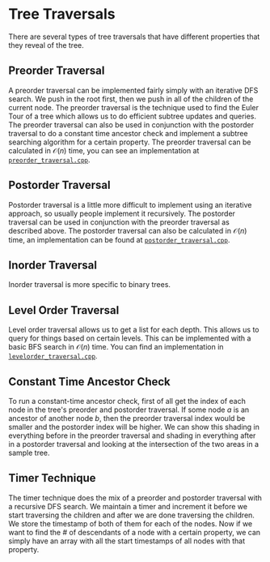 # Tree Traversals

There are several types of tree traversals that have different properties that they reveal of the tree.

## Preorder Traversal

A preorder traversal can be implemented fairly simply with an iterative DFS search. We push in the root first, then we push in all of the children of the current node. The preorder traversal is the technique used to find the Euler Tour of a tree which allows us to do efficient subtree updates and queries. The preorder traversal can also be used in conjunction with the postorder traversal to do a constant time ancestor check and implement a subtree searching algorithm for a certain property. The preorder traversal can be calculated in $\mathcal{O}(n)$ time, you can see an implementation at [`preorder_traversal.cpp`](./preorder_traversal.cpp).

## Postorder Traversal

Postorder traversal is a little more difficult to implement using an iterative approach, so usually people implement it recursively. The postorder traversal can be used in conjunction with the preorder traversal as described above. The postorder traversal can also be calculated in $\mathcal{O}(n)$ time, an implementation can be found at [`postorder_traversal.cpp`](./postorder_traversal.cpp).

## Inorder Traversal

Inorder traversal is more specific to binary trees.

## Level Order Traversal

Level order traversal allows us to get a list for each depth. This allows us to query for things based on certain levels. This can be implemented with a basic BFS search in $\mathcal{O}(n)$ time. You can find an implementation in [`levelorder_traversal.cpp`](./levelorder_traversal.cpp).

## Constant Time Ancestor Check

To run a constant-time ancestor check, first of all get the index of each node in the tree's preorder and postorder traversal. If some node $a$ is an ancestor of another node $b$, then the preorder traversal index would be smaller and the postorder index will be higher. We can show this shading in everything before in the preorder traversal and shading in everything after in a postorder traversal and looking at the intersection of the two areas in a sample tree.

## Timer Technique

The timer technique does the mix of a preorder and postorder traversal with a recursive DFS search. We maintain a timer and increment it before we start traversing the children and after we are done traversing the children. We store the timestamp of both of them for each of the nodes. Now if we want to find the # of descendants of a node with a certain property, we can simply have an array with all the start timestamps of all nodes with that property.

